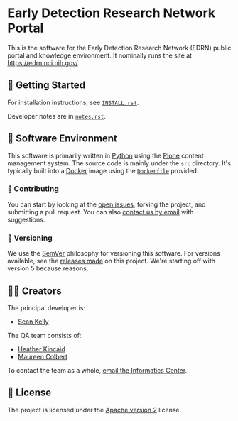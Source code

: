 # Early Detection Research Network Portal

This is the software for the Early Detection Research Network (EDRN) public portal and knowledge environment. It nominally runs the site at https://edrn.nci.nih.gov/


## 🚗 Getting Started

For installation instructions, see [`INSTALL.rst`](INSTALL.rst).

Developer notes are in [`notes.rst`](notes.rst).


## 📀 Software Environment

This software is primarily written in [Python](hhttps://www.python.org/) using the [Plone](https://plone.org/) content management system.  The source code is mainly under the `src` directory. It's typically built into a [Docker](https://www.docker.com/) image using the [`Dockerfile`](Dockerfile) provided.


### 👥 Contributing

You can start by looking at the [open issues](https://github.com/EDRN/P5/issues), forking the project, and submitting a pull request. You can also [contact us by email](mailto:ic-portal@jpl.nasa.gov) with suggestions.


### 🔢 Versioning

We use the [SemVer](https://semver.org/) philosophy for versioning this software. For versions available, see the [releases made](https://github.com/EDRN/P5/releases) on this project. We're starting off with version 5 because reasons.


## 👩‍🎨 Creators

The principal developer is:

- [Sean Kelly](https://github.com/nutjob4life)

The QA team consists of:

- [Heather Kincaid](https://github.com/hoodriverheather)
- [Maureen Colbert](https://github.com/colbertm)

To contact the team as a whole, [email the Informatics Center](mailto:ic-portal@jpl.nasa.gov).


## 📃 License

The project is licensed under the [Apache version 2](LICENSE.txt) license.
